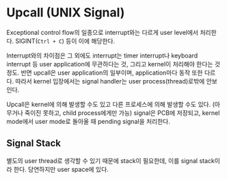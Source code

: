 # Upcall (UNIX Signal)

Exceptional control flow의 일종으로 interrupt와는 다르게 user level에서 처리한다.
SIGINT(`Ctrl + C`) 등이 이에 해당한다.

Interrupt와의 차이점은 그 외에도 interrupt는 timer interrupt나 keyboard interrupt 등
user application에 무관하다는 것, 그리고 kernel이 처리해야 한다는 것 정도.
반면 upcall은 user application의 일부이며, application마다 동작 또한 다르다.
따라서 kernel 입장에서는 signal handler는 user process(thread)로밖에 안보인다.

Upcall은 kernel에 의해 발생할 수도 있고 다른 프로세스에 의해 발생할 수도 있다.
(아무거나 죽이진 못하고, child process에게만 가능)
signal은 PCB에 저장되고, kernel mode에서 user mode로 돌아올 때 pending signal을 처리한다.

## Signal Stack

별도의 user thread로 생각할 수 있기 때문에 stack이 필요한데, 이를 signal stack이라 한다.
당연하지만 user space에 있다.
